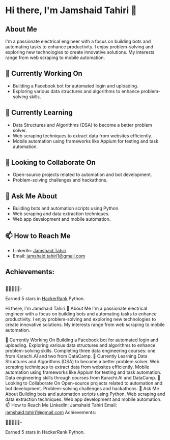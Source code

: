 # Hi there, I'm Jamshaid Tahiri 👋

## About Me
I'm a passionate electrical engineer with a focus on building bots and automating tasks to enhance productivity. I enjoy problem-solving and exploring new technologies to create innovative solutions. My interests range from web scraping to mobile automation.

## 🔭 Currently Working On
- Building a Facebook bot for automated login and uploading.
- Exploring various data structures and algorithms to enhance problem-solving skills.

## 🌱 Currently Learning
- Data Structures and Algorithms (DSA) to become a better problem solver.
- Web scraping techniques to extract data from websites efficiently.
- Mobile automation using frameworks like Appium for testing and task automation.

## 👯 Looking to Collaborate On
- Open-source projects related to automation and bot development.
- Problem-solving challenges and hackathons.

## 💬 Ask Me About
- Building bots and automation scripts using Python.
- Web scraping and data extraction techniques.
- Web app development and mobile automation.

## 📫 How to Reach Me
- LinkedIn: [Jamshaid Tahiri](https://www.linkedin.com/in/jamshaidtahiri/)
- Email: jamshaid.tahiri1@gmail.com

## Achievements:
![<HACKERRANK>](https://img.shields.io/badge/-Hackerrank-2EC866?style=for-the-badge&logo=HackerRank&logoColor=white) 

:star2::star2::star2::star2::star2:- 

Earned 5 stars in [HackerRank](https://www.hackerrank.com/jamshaid_tahiri1) Python.


Hi there, I'm Jamshaid Tahiri 👋
About Me
I'm a passionate electrical engineer with a focus on building bots and automating tasks to enhance productivity. I enjoy problem-solving and exploring new technologies to create innovative solutions. My interests range from web scraping to mobile automation.

🔭 Currently Working On
Building a Facebook bot for automated login and uploading.
Exploring various data structures and algorithms to enhance problem-solving skills.
Completing three data engineering courses: one from Karachi.AI and two from DataCamp.
🌱 Currently Learning
Data Structures and Algorithms (DSA) to become a better problem solver.
Web scraping techniques to extract data from websites efficiently.
Mobile automation using frameworks like Appium for testing and task automation.
Data engineering skills through courses from Karachi.AI and DataCamp.
👯 Looking to Collaborate On
Open-source projects related to automation and bot development.
Problem-solving challenges and hackathons.
💬 Ask Me About
Building bots and automation scripts using Python.
Web scraping and data extraction techniques.
Web app development and mobile automation.
📫 How to Reach Me
LinkedIn: Jamshaid Tahiri
Email: jamshaid.tahiri1@gmail.com
Achievements:


:star2::star2::star2::star2::star2:-

Earned 5 stars in HackerRank Python.

